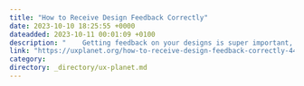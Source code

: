 ```yaml
---
title: "How to Receive Design Feedback Correctly"
date: 2023-10-10 18:25:55 +0000
dateadded: 2023-10-11 00:01:09 +0100
description: "    Getting feedback on your designs is super important, especially if you want to become a better designer.  Continue reading on UX Planet »  "
link: "https://uxplanet.org/how-to-receive-design-feedback-correctly-44adb6a87b35?source=rss----819cc2aaeee0---4"
category:
directory: _directory/ux-planet.md
---
```


